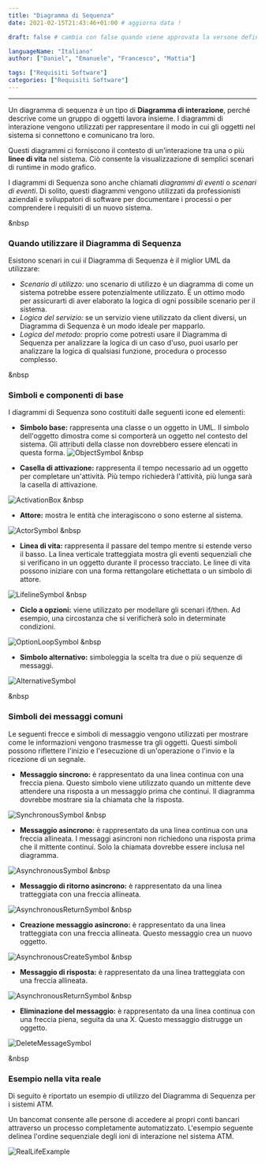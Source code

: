 ```yaml
---
title: "Diagramma di Sequenza" 
date: 2021-02-15T21:43:46+01:00 # aggiorna data !

draft: false # cambia con false quando viene approvata la versone definitiva !

languageName: "Italiano"
author: ["Daniel", "Emanuele", "Francesco", "Mattia"]

tags: ["Requisiti Software"]
categories: ["Requisiti Software"]
---
```



--- 
Un diagramma di sequenza è un tipo di **Diagramma di interazione**, perché descrive come un gruppo di oggetti lavora insieme. I diagrammi di interazione vengono utilizzati per rappresentare il modo in cui gli oggetti nel sistema si connettono e comunicano tra loro.

Questi diagrammi ci forniscono il contesto di un'interazione tra una o più **linee di vita** nel sistema. Ciò consente la visualizzazione di semplici scenari di runtime in modo grafico. 

I diagrammi di Sequenza sono anche chiamati _diagrammi di eventi_ o _scenari di eventi_. Di solito, questi diagrammi vengono utilizzati da professionisti aziendali e sviluppatori di software per documentare i processi o per comprendere i requisiti di un nuovo sistema.

&nbsp
### Quando utilizzare il Diagramma di Sequenza

Esistono scenari in cui il Diagramma di Sequenza è il miglior UML da utilizzare:

- _Scenario di utilizzo:_ uno scenario di utilizzo è un diagramma di come un sistema potrebbe essere potenzialmente utilizzato. È un ottimo modo per assicurarti di aver elaborato la logica di ogni possibile scenario per il sistema.
- _Logica del servizio:_ se un servizio viene utilizzato da client diversi, un Diagramma di Sequenza è un modo ideale per mapparlo.
- _Logica del metodo:_ proprio come potresti usare il Diagramma di Sequenza per analizzare la logica di un caso d'uso, puoi usarlo per analizzare la logica di qualsiasi funzione, procedura o processo complesso.

&nbsp
### Simboli e componenti di base

I diagrammi di Sequenza sono costituiti dalle seguenti icone ed elementi:

- **Simbolo base:** rappresenta una classe o un oggetto in UML. Il simbolo dell'oggetto dimostra come si comporterà un oggetto nel contesto del sistema. Gli attributi della classe non dovrebbero essere elencati in questa forma.
![ObjectSymbol](/images/SequenceDiagram/ObjectSymbol.png) 
&nbsp

- **Casella di attivazione:** rappresenta il tempo necessario ad un oggetto per completare un'attività. Più tempo richiederà l'attività, più lunga sarà la casella di attivazione.

![ActivationBox](/images/SequenceDiagram/ActivationBox.png) 
&nbsp

- **Attore:** mostra le entità che interagiscono o sono esterne al sistema.

![ActorSymbol](/images/SequenceDiagram/ActorSymbol.png) 
&nbsp

- **Linea di vita:** rappresenta il passare del tempo mentre si estende verso il basso. La linea verticale tratteggiata mostra gli eventi sequenziali che si verificano in un oggetto durante il processo tracciato. Le linee di vita possono iniziare con una forma rettangolare etichettata o un simbolo di attore.

![LifelineSymbol](/images/SequenceDiagram/LifelineSymbol.png) 
&nbsp

- **Ciclo a opzioni:** viene utilizzato per modellare gli scenari if/then. Ad esempio, una circostanza che si verificherà solo in determinate condizioni.

![OptionLoopSymbol](/images/SequenceDiagram/OptionLoopSymbol.png) 
&nbsp

- **Simbolo alternativo:** simboleggia la scelta tra due o più sequenze di messaggi.

![AlternativeSymbol](/images/SequenceDiagram/AlternativeSymbol.png) 

&nbsp
### Simboli dei messaggi comuni

Le seguenti frecce e simboli di messaggio vengono utilizzati per mostrare come le informazioni vengono trasmesse tra gli oggetti. Questi simboli possono riflettere l'inizio e l'esecuzione di un'operazione o l'invio e la ricezione di un segnale.

- **Messaggio sincrono:** è rappresentato da una linea continua con una freccia piena. Questo simbolo viene utilizzato quando un mittente deve attendere una risposta a un messaggio prima che continui. Il diagramma dovrebbe mostrare sia la chiamata che la risposta.

![SynchronousSymbol](/images/SequenceDiagram/SynchronousSymbol.png) 
&nbsp

- **Messaggio asincrono:** è rappresentato da una linea continua con una freccia allineata. I messaggi asincroni non richiedono una risposta prima che il mittente continui. Solo la chiamata dovrebbe essere inclusa nel diagramma.

![AsynchronousSymbol](/images/SequenceDiagram/AsynchronousSymbol.png) 
&nbsp

- **Messaggio di ritorno asincrono:** è rappresentato da una linea tratteggiata con una freccia allineata.

![AsynchronousReturnSymbol](/images/SequenceDiagram/AsynchronousReturnSymbol.png) 
&nbsp

- **Creazione messaggio asincrono:** è rappresentato da una linea tratteggiata con una freccia allineata. Questo messaggio crea un nuovo oggetto.

![AsynchronousCreateSymbol](/images/SequenceDiagram/AsynchronousCreateSymbol.png) 
&nbsp

- **Messaggio di risposta:** è rappresentato da una linea tratteggiata con una freccia allineata.

![AsynchronousReturnSymbol](/images/SequenceDiagram/AsynchronousReturnSymbol.png) 
&nbsp

- **Eliminazione del messaggio:** è rappresentato da una linea continua con una freccia piena, seguita da una X. Questo messaggio distrugge un oggetto.

![DeleteMessageSymbol](/images/SequenceDiagram/DeleteMessageSymbol.png) 

&nbsp
### Esempio nella vita reale

Di seguito è riportato un esempio di utilizzo del Diagramma di Sequenza per i sistemi ATM.

Un bancomat consente alle persone di accedere ai propri conti bancari attraverso un processo completamente automatizzato. L'esempio seguente delinea l'ordine sequenziale degli ioni di interazione nel sistema ATM.


![RealLifeExample](/images/SequenceDiagram/Example.png) 
